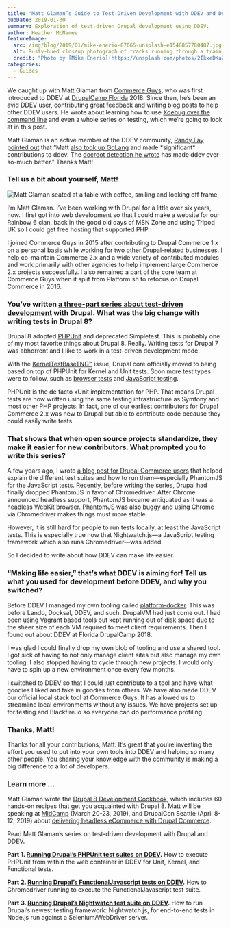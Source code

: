 ```yaml
---
title: "Matt Glaman’s Guide to Test-Driven Development with DDEV and Drupal"
pubDate: 2019-01-30
summary: Exploration of test-driven Drupal development using DDEV.
author: Heather McNamee
featureImage:
  src: /img/blog/2019/01/mike-enerio-87665-unsplash-e1548857780487.jpg
  alt: Rusty-hued closeup photograph of tracks running through a train yard
  credit: "Photo by [Mike Enerio](https://unsplash.com/photos/2IkxeDKaZdY?utm%5Fsource=unsplash&utm%5Fmedium=referral&utm%5Fcontent=creditCopyText) on [Unsplash](https://unsplash.com/?utm%5Fsource=unsplash&utm%5Fmedium=referral&utm%5Fcontent=creditCopyText)."
categories:
  - Guides
---
```


We caught up with Matt Glaman from [Commerce Guys](https://commerceguys.com/), who was first introduced to DDEV at [DrupalCamp Florida](https://www.fldrupal.camp/) 2018\. Since then, he’s been an avid DDEV user, contributing great feedback and writing [blog posts](https://glamanate.com/tags/ddev) to help other DDEV users. He wrote about learning how to use [Xdebug over the command line](https://glamanate.com/blog/xdebug-over-command-line-ddev) and even a whole series on testing, which we’re going to look at in this post.

Matt Glaman is an active member of the DDEV community, [Randy Fay pointed out](https://twitter.com/randyfay/status/1090727584457940993) that “Matt [also took up GoLang](https://glamanate.com/blog/goland-ide-and-local-vendor-directories) and made \*significant\* contributions to ddev. The [docroot detection he wrote](https://github.com/drud/ddev/pulls?q=is%3Apr+author%3Amglaman+is%3Aclosed) has made ddev ever-so-much better.” Thanks Matt!

### Tell us a bit about yourself, Matt!

![Matt Glaman seated at a table with coffee, smiling and looking off frame](/img/blog/2019/01/author-matt-glaman-e1548869414810.jpg)

I’m Matt Glaman. I’ve been working with Drupal for a little over six years, now. I first got into web development so that I could make a website for our Rainbow 6 clan, back in the good old days of MSN Zone and using Tripod UK so I could get free hosting that supported PHP.

I joined Commerce Guys in 2015 after contributing to Drupal Commerce 1.x on a personal basis while working for two other Drupal-related businesses. I help co-maintain Commerce 2.x and a wide variety of contributed modules and work primarily with other agencies to help implement large Commerce 2.x projects successfully. I also remained a part of the core team at Commerce Guys when it split from Platform.sh to refocus on Drupal Commerce in 2016.

### You’ve written [a three-part series about test-driven development](https://glamanate.com/tags/testing) with Drupal. What was the big change with writing tests in Drupal 8?

Drupal 8 adopted [PHPUnit](https://phpunit.de/) and deprecated Simpletest. This is probably one of my most favorite things about Drupal 8\. Really. Writing tests for Drupal 7 was abhorrent and I like to work in a test-driven development mode.

With the [KernelTestBaseTNG™](https://www.drupal.org/node/2304461) issue, Drupal core officially moved to being based on top of PHPUnit for Kernel and Unit tests. Soon more test types were to follow, such as [browser tests](https://www.drupal.org/node/2232861) and [JavaScript testing](https://www.drupal.org/node/2469713).

PHPUnit is the de facto xUnit implementation for PHP. That means Drupal tests are now written using the same testing infrastructure as Symfony and most other PHP projects. In fact, one of our earliest contributors for Drupal Commerce 2.x was new to Drupal but able to contribute code because they could easily write tests.

### That shows that when open source projects standardize, they make it easier for new contributors. What prompted you to write this series?

A few years ago, I wrote [a blog post for Drupal Commerce users](https://drupalcommerce.org/blog/45322/commerce-2x-unit-kernel-and-functional-tests-oh-my) that helped explain the different test suites and how to run them—especially PhantomJS for the JavaScript tests. Recently, before writing the series, Drupal had finally dropped PhantomJS in favor of Chromedriver. After Chrome announced headless support, PhantomJS became antiquated as it was a headless WebKit browser. PhantomJS was also buggy and using Chrome via Chromedriver makes things must more stable.

However, it is still hard for people to run tests locally, at least the JavaScript tests. This is especially true now that Nightwatch.js—a JavaScript testing framework which also runs Chromedriver—was added.

So I decided to write about how DDEV can make life easier.

### “Making life easier,” that’s what DDEV is aiming for! Tell us what you used for development before DDEV, and why you switched?

Before DDEV I managed my own tooling called [platform-docker](https://github.com/mglaman/platform-docker). This was before Lando, Docksal, DDEV, and such. DrupalVM had just come out. I had been using Vagrant based tools but kept running out of disk space due to the sheer size of each VM required to meet client requirements. Then I found out about DDEV at Florida DrupalCamp 2018.

I was glad I could finally drop my own blob of tooling and use a shared tool. I got sick of having to not only manage client sites but also manage my own tooling. I also stopped having to cycle through new projects. I would only have to spin up a new environment once every few months.

I switched to DDEV so that I could just contribute to a tool and have what goodies I liked and take in goodies from others. We have also made DDEV our official local stack tool at Commerce Guys. It has allowed us to streamline local environments without any issues. We have projects set up for testing and Blackfire.io so everyone can do performance profiling.

### Thanks, Matt!

Thanks for all your contributions, Matt. It’s great that you’re investing the effort you used to put into your own tools into DDEV and helping so many other people. You sharing your knowledge with the community is making a big difference to a lot of developers.

### Learn more …

Matt Glaman wrote the [Drupal 8 Development Cookbook](https://www.packtpub.com/web-development/drupal-8-development-cookbook-second-edition), which includes 60 hands-on recipes that get you acquainted with Drupal 8\. Matt will be speaking at [MidCamp](https://www.midcamp.org/) (March 20-23, 2019), and DrupalCon Seattle (April 8-12, 2019) about [delivering headless eCommerce with Drupal Commerce](https://events.drupal.org/seattle2019/sessions/delivering-headless-commerce).

Read Matt Glaman’s series on test-driven development with Drupal and DDEV.

**Part 1\. [Running Drupal’s PHPUnit test suites on DDEV](https://glamanate.com/blog/running-drupals-phpunit-test-suites-ddev).** How to execute PHPUnit from within the web container in DDEV for Unit, Kernel, and Functional tests.

**Part 2\. [Running Drupal’s FunctionalJavascript tests on DDEV](https://glamanate.com/blog/running-drupals-functionaljavascript-tests-ddev).** How to Chromedriver running to execute the FunctionalJavascript test suite.

**Part 3\. [Running Drupal’s Nightwatch test suite on DDEV](https://glamanate.com/blog/running-drupals-nightwatch-test-suite-ddev).** How to run Drupal’s newest testing framework: Nightwatch.js, for end-to-end tests in Node.js run against a Selenium/WebDriver server.
